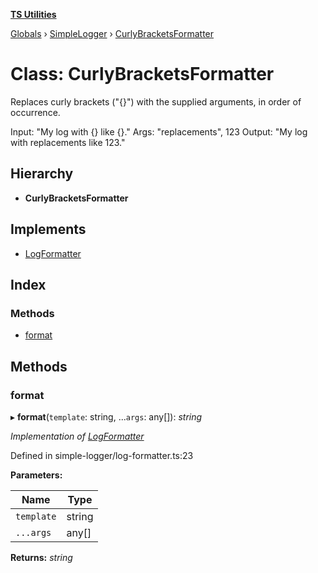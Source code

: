 **[TS Utilities](../README.md)**

[Globals](../README.md) › [SimpleLogger](../modules/simplelogger.md) › [CurlyBracketsFormatter](simplelogger.curlybracketsformatter.md)

# Class: CurlyBracketsFormatter

Replaces curly brackets ("{}") with the supplied arguments, in order of occurrence.

Input: "My log with {} like {}."
Args: "replacements", 123
Output: "My log with replacements like 123."

## Hierarchy

* **CurlyBracketsFormatter**

## Implements

* [LogFormatter](../interfaces/simplelogger.logformatter.md)

## Index

### Methods

* [format](simplelogger.curlybracketsformatter.md#format)

## Methods

###  format

▸ **format**(`template`: string, ...`args`: any[]): *string*

*Implementation of [LogFormatter](../interfaces/simplelogger.logformatter.md)*

Defined in simple-logger/log-formatter.ts:23

**Parameters:**

Name | Type |
------ | ------ |
`template` | string |
`...args` | any[] |

**Returns:** *string*